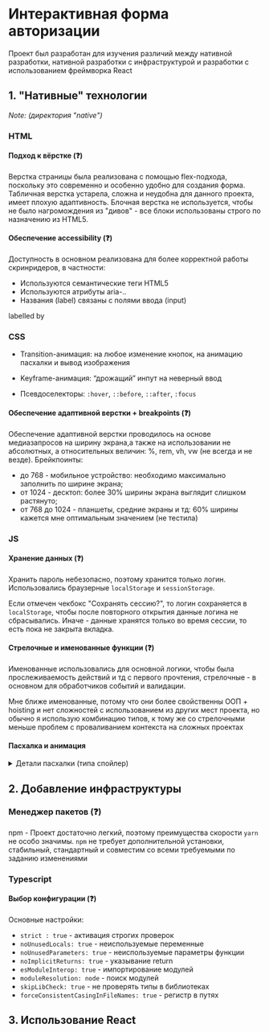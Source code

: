 # Интерактивная форма авторизации

Проект был разработан для изучения различий между нативной разработки, нативной разработки с инфраструктурой и разработки с использованием фреймворка React 

## 1. "Нативные" технологии

_Note: (директория "native")_

### HTML

#### Подход к вёрстке (❓)

Верстка страницы была реализована с помощью flex-подхода, поскольку это современно и особенно удобно для создания форма. Табличная верстка устарела, сложна и неудобна для данного проекта, имеет плохую адаптивность. Блочная верстка не используется, чтобы не было нагромождения из "дивов" - все блоки использованы строго по назначению из HTML5.

#### Обеспечение accessibility (❓)

Доступность в основном реализована для более корректной работы скринридеров, в частности:
- Используются семантические теги HTML5
- Используются атрибуты aria-..
- Названия (label) связаны с полями ввода (input)


labelled by

### CSS

- Transition-анимация: на любое изменение кнопок, на анимацию пасхалки и вывод изображения

- Keyframe-анимация: “дрожащий” инпут на неверный ввод

- Псевдоселекторы: ```:hover```, ```::before```, ```::after```, ```:focus```

#### Обеспечение адаптивной верстки + breakpoints (❓)

Обеспечение адаптивной верстки проводилось на основе медиазапросов на ширину экрана,а также на использовании не абсолютных, а относительных величин: %, rem, vh, vw (не всегда и не везде).
Брейкпоинты:
- до 768 - мобильное устройство: необходимо максимально заполнить по ширине экрана;
- от 1024 - десктоп: более 30% ширины экрана выглядит слишком растянуто;
- от 768 до 1024 - планшеты, средние экраны и тд: 60% ширины кажется мне оптимальным значением (не тестила)

### JS

#### Хранение данных (❓)
Хранить пароль небезопасно, поэтому хранится только логин. Использовались браузерные ```localStorage``` и ```sessionStorage```.

Если отмечен чекбокс "Сохранять сессию?", то логин сохраняется в ```localStorage```, чтобы после повторного открытия данные логина не сбрасывались. Иначе - данные хранятся только во время сессии, то есть пока не закрыта вкладка.

#### Стрелочные и именованные функции (❓)
Именованные использовались для основной логики, чтобы была прослеживаемость действий и тд с первого прочтения, стрелочные - в основном для обработчиков событий и валидации.

Мне ближе именованные, потому что они более свойственны ООП + hoisting и нет сложностей с использованием из других мест проекта, но обычно я использую комбинацию типов, к тому же со стрелочными меньше проблем с проваливанием контекста на сложных проектах

#### Пасхалка и анимация

<details>
<summary>Детали пасхалки (типа спойлер)</summary>
При вводе логина "johnsnow" показывается гифка "Winter is here" и снегопад
</details>

## 2. Добавление инфраструктуры

### Менеджер пакетов (❓)
npm - Проект достаточно легкий, поэтому преимущества скорости ```yarn``` не особо значимы. ```npm``` не требует дополнительной установки, стабильный, стандартный и совместим со всеми требуемыми по заданию изменениями

### Typescript

#### Выбор конфигурации (❓)
Основные настройки:
- ```strict : true``` - активация строгих проверок
- ```noUnusedLocals: true``` - неиспользуемые переменные
- ```noUnusedParameters: true``` - неиспользуемые параметры функции
- ```noImplicitReturns: true``` - указывание return
- ```esModuleInterop: true``` - импортирование модулей
- ```moduleResolution: node``` - поиск модулей
- ```skipLibCheck: true``` - не проверять типы в библиотеках
- ```forceConsistentCasingInFileNames: true``` - регистр в путях

## 3. Использование React